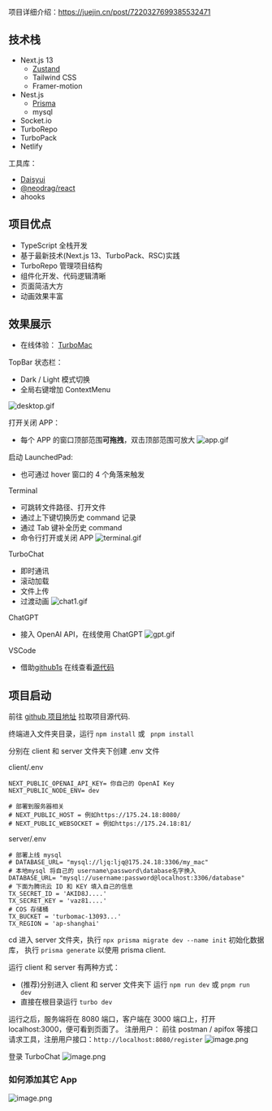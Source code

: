 项目详细介绍：https://juejin.cn/post/7220327699385532471

## 技术栈

- Next.js 13
  - [Zustand](https://github.com/pmndrs/zustand)
  - Tailwind CSS
  - Framer-motion
- Nest.js
  - [ Prisma](https://www.prisma.io/)
  - mysql
- Socket.io
- TurboRepo
- TurboPack
- Netlify

工具库：

- [Daisyui](https://daisyui.com/components/)
- [@neodrag/react](https://www.neodrag.dev/docs/react)
- ahooks

## 项目优点

- TypeScript 全栈开发
- 基于最新技术(Next.js 13、TurboPack、RSC)实践
- TurboRepo 管理项目结构
- 组件化开发、代码逻辑清晰
- 页面简洁大方
- 动画效果丰富


## 效果展示

- 在线体验： [TurboMac](https://turbomac.netlify.app/)

TopBar 状态栏：

- Dark / Light 模式切换
- 全局右键增加 ContextMenu

![desktop.gif](https://obs-pic-1309372570.cos.ap-chongqing.myqcloud.com/pic/desktop.gif)

打开关闭 APP：

- 每个 APP 的窗口顶部范围**可拖拽**，双击顶部范围可放大
  ![app.gif](https://obs-pic-1309372570.cos.ap-chongqing.myqcloud.com/pic/app.gif)

启动 LaunchedPad:

- 也可通过 hover 窗口的 4 个角落来触发

Terminal

- 可跳转文件路径、打开文件
- 通过上下键切换历史 command 记录
- 通过 Tab 键补全历史 command
- 命令行打开或关闭 APP
  ![terminal.gif](https://obs-pic-1309372570.cos.ap-chongqing.myqcloud.com/pic/terminal.gif)

TurboChat

- 即时通讯
- 滚动加载
- 文件上传
- 过渡动画
![chat1.gif](https://p3-juejin.byteimg.com/tos-cn-i-k3u1fbpfcp/b3af4f48787c424899978912593dd857~tplv-k3u1fbpfcp-zoom-1.image)

ChatGPT

- 接入 OpenAI API，在线使用 ChatGPT
  ![gpt.gif](https://obs-pic-1309372570.cos.ap-chongqing.myqcloud.com/pic/gpt.gif)

VSCode

- 借助[github1s](https://github.com/conwnet/github1s) 在线查看[源代码](https://github.com/ljq0226/turbomac)



## 项目启动

前往 [github 项目地址](https://github.com/ljq0226/turbomac) 拉取项目源代码.

终端进入文件夹目录，运行 `npm install` 或 ` pnpm install`

分别在 client 和 server 文件夹下创建 .env 文件

client/.env

```
NEXT_PUBLIC_OPENAI_API_KEY= 你自己的 OpenAI Key
NEXT_PUBLIC_NODE_ENV= dev

# 部署到服务器相关
# NEXT_PUBLIC_HOST = 例如https://175.24.18:8080/
# NEXT_PUBLIC_WEBSOCKET = 例如https://175.24.18:81/
```

server/.env

```
# 部署上线 mysql
# DATABASE_URL= "mysql://ljq:ljq@175.24.18:3306/my_mac"
# 本地mysql 将自己的 username\password\database名字换入
DATABASE_URL= "mysql://username:password@localhost:3306/database"
# 下面为腾讯云 ID 和 KEY 填入自己的信息
TX_SECRET_ID = 'AKID8J....'
TX_SECRET_KEY = 'vaz81....'
# COS 存储桶
TX_BUCKET = 'turbomac-13093...'
TX_REGION = 'ap-shanghai'
```

cd 进入 server 文件夹，执行 `npx prisma migrate dev --name init` 初始化数据库，
执行 `prisma generate` 以使用 prisma client.

运行 client 和 server 有两种方式：

- (推荐)分别进入 client 和 server 文件夹下 运行 `npm run dev` 或 `pnpm run dev`
- 直接在根目录运行 `turbo dev`

运行之后，服务端将在 8080 端口，客户端在 3000 端口上，打开 localhost:3000，便可看到页面了。
注册用户：
前往 postman / apifox 等接口请求工具，注册用户接口：`http://localhost:8080/register`
![image.png](https://obs-pic-1309372570.cos.ap-chongqing.myqcloud.com/pic/202303282104802.png)

登录 TurboChat
![image.png](https://obs-pic-1309372570.cos.ap-chongqing.myqcloud.com/pic/202303282114895.png)

### 如何添加其它 App

![image.png](https://obs-pic-1309372570.cos.ap-chongqing.myqcloud.com/pic/202303282134678.png)

